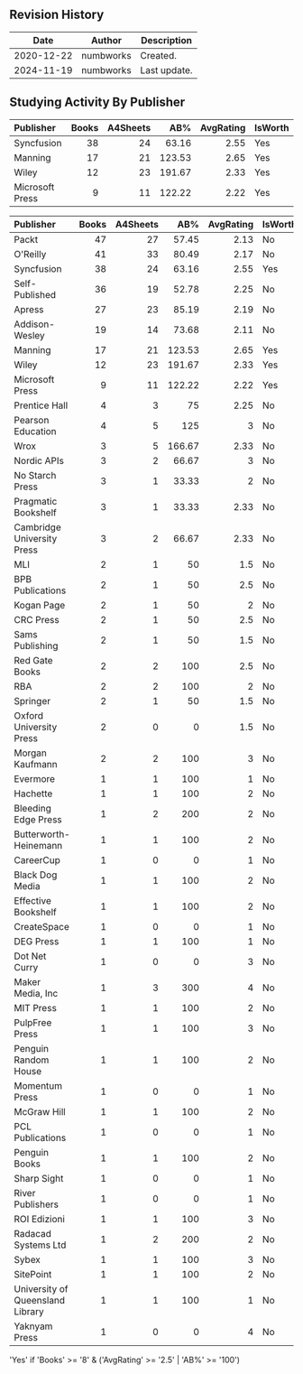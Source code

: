 ## Revision History

|Date|Author|Description|
|---|---|---|
|2020-12-22|numbworks|Created.|
|2024-11-19|numbworks|Last update.|

## Studying Activity By Publisher

| Publisher       |   Books |   A4Sheets |    AB% |   AvgRating | IsWorth   |
|:----------------|--------:|-----------:|-------:|------------:|:----------|
| Syncfusion      |      38 |         24 |  63.16 |        2.55 | Yes       |
| Manning         |      17 |         21 | 123.53 |        2.65 | Yes       |
| Wiley           |      12 |         23 | 191.67 |        2.33 | Yes       |
| Microsoft Press |       9 |         11 | 122.22 |        2.22 | Yes       |

| Publisher                        |   Books |   A4Sheets |    AB% |   AvgRating | IsWorth   |
|:---------------------------------|--------:|-----------:|-------:|------------:|:----------|
| Packt                            |      47 |         27 |  57.45 |        2.13 | No        |
| O'Reilly                         |      41 |         33 |  80.49 |        2.17 | No        |
| Syncfusion                       |      38 |         24 |  63.16 |        2.55 | Yes       |
| Self-Published                   |      36 |         19 |  52.78 |        2.25 | No        |
| Apress                           |      27 |         23 |  85.19 |        2.19 | No        |
| Addison-Wesley                   |      19 |         14 |  73.68 |        2.11 | No        |
| Manning                          |      17 |         21 | 123.53 |        2.65 | Yes       |
| Wiley                            |      12 |         23 | 191.67 |        2.33 | Yes       |
| Microsoft Press                  |       9 |         11 | 122.22 |        2.22 | Yes       |
| Prentice Hall                    |       4 |          3 |  75    |        2.25 | No        |
| Pearson Education                |       4 |          5 | 125    |        3    | No        |
| Wrox                             |       3 |          5 | 166.67 |        2.33 | No        |
| Nordic APIs                      |       3 |          2 |  66.67 |        3    | No        |
| No Starch Press                  |       3 |          1 |  33.33 |        2    | No        |
| Pragmatic Bookshelf              |       3 |          1 |  33.33 |        2.33 | No        |
| Cambridge University Press       |       3 |          2 |  66.67 |        2.33 | No        |
| MLI                              |       2 |          1 |  50    |        1.5  | No        |
| BPB Publications                 |       2 |          1 |  50    |        2.5  | No        |
| Kogan Page                       |       2 |          1 |  50    |        2    | No        |
| CRC Press                        |       2 |          1 |  50    |        2.5  | No        |
| Sams Publishing                  |       2 |          1 |  50    |        1.5  | No        |
| Red Gate Books                   |       2 |          2 | 100    |        2.5  | No        |
| RBA                              |       2 |          2 | 100    |        2    | No        |
| Springer                         |       2 |          1 |  50    |        1.5  | No        |
| Oxford University Press          |       2 |          0 |   0    |        1.5  | No        |
| Morgan Kaufmann                  |       2 |          2 | 100    |        3    | No        |
| Evermore                         |       1 |          1 | 100    |        1    | No        |
| Hachette                         |       1 |          1 | 100    |        2    | No        |
| Bleeding Edge Press              |       1 |          2 | 200    |        2    | No        |
| Butterworth-Heinemann            |       1 |          1 | 100    |        2    | No        |
| CareerCup                        |       1 |          0 |   0    |        1    | No        |
| Black Dog Media                  |       1 |          1 | 100    |        2    | No        |
| Effective Bookshelf              |       1 |          1 | 100    |        2    | No        |
| CreateSpace                      |       1 |          0 |   0    |        1    | No        |
| DEG Press                        |       1 |          1 | 100    |        1    | No        |
| Dot Net Curry                    |       1 |          0 |   0    |        3    | No        |
| Maker Media, Inc                 |       1 |          3 | 300    |        4    | No        |
| MIT Press                        |       1 |          1 | 100    |        2    | No        |
| PulpFree Press                   |       1 |          1 | 100    |        3    | No        |
| Penguin Random House             |       1 |          1 | 100    |        2    | No        |
| Momentum Press                   |       1 |          0 |   0    |        1    | No        |
| McGraw Hill                      |       1 |          1 | 100    |        2    | No        |
| PCL Publications                 |       1 |          0 |   0    |        1    | No        |
| Penguin Books                    |       1 |          1 | 100    |        2    | No        |
| Sharp Sight                      |       1 |          0 |   0    |        1    | No        |
| River Publishers                 |       1 |          0 |   0    |        1    | No        |
| ROI Edizioni                     |       1 |          1 | 100    |        3    | No        |
| Radacad Systems Ltd              |       1 |          2 | 200    |        2    | No        |
| Sybex                            |       1 |          1 | 100    |        3    | No        |
| SitePoint                        |       1 |          1 | 100    |        2    | No        |
| University of Queensland Library |       1 |          1 | 100    |        1    | No        |
| Yaknyam Press                    |       1 |          0 |   0    |        4    | No        |

'Yes' if 'Books' >= '8' & ('AvgRating' >= '2.5' | 'AB%' >= '100')
